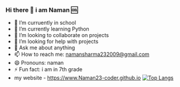 ### Hi there 👋 i am Naman 🆒



- 🔭 I’m curruently in school
- 🌱 I’m currently learning Python
- 👯 I’m looking to collaborate on projects
- 🤔 I’m looking for help with projects
- 💬 Ask me about anything
- 📫 How to reach me: namansharma232009@gmail.com
- 😄 Pronouns: naman
- ⚡ Fun fact: i am in 7th grade
- my website - https://www.Naman23-coder.github.io
[![Top Langs](https://github-readme-stats.vercel.app/api/top-langs/?username=Naman23-coder&langs_count=1000)](https://github.com/anuraghazra/github-readme-stats)
